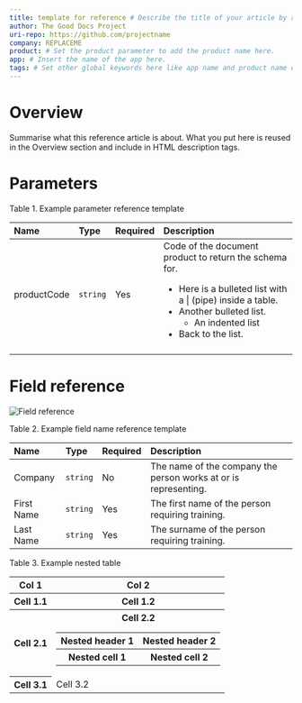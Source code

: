```yaml
---
title: template for reference # Describe the title of your article by replacing "template for reference" with the page name you want to publish.
author: The Good Docs Project
uri-repo: https://github.com/projectname
company: REPLACEME
product: # Set the product parameter to add the product name here. 
app: # Insert the name of the app here.
tags: # Set other global keywords here like app name and product name or any other likely labels. These are comma-separated tags.
---
```


# Overview
Summarise what this reference article is about. What you put here is reused in the Overview section and include in HTML description tags.

<!--
Begin your Reference topic in this section. 
For help with writing and structuring a reference article, see the README.md in the template directory for basic guidelines and links.
Check out https://www.markdownguide.org/basic-syntax/ if you get stuck with AsciiDoc syntax.
-->

# Parameters
Table 1. Example parameter reference template

|Name |Type |Required |Description |
|:--- |:--- |:--- |:--- |
|productCode|`string`|Yes|Code of the document product to return the schema for. <br> <ul><li>Here is a bulleted list with a \| (pipe) inside a table.</li><li>Another bulleted list.<ul><li>An indented list</li></ul></li><li>Back to the list.</li></ul> |
|||||

# Field reference

![Field reference](https://docs.oracle.com/cloud/latest/marketingcs_gs/OMCAA/Resources/Images/Forms/kbf2.x1.jpg)

Table 2. Example field name reference template

|Name |Type |Required |Description |
|:--- |:--- |:--- |:--- |
|Company|`string`|No|The name of the company the person works at or is representing.|
|First Name|`string`|Yes|The first name of the person requiring training.|
|Last Name|`string`|Yes|The surname of the person requiring training.|

Table 3. Example nested table

<table>
  <tr>
    <th>Col 1</th>
    <th>Col 2</th>
  </tr>
  <tr>   
    <th>Cell 1.1</th>
    <th>Cell 1.2</th>
  </tr>
  <tr>
    <th>Cell 2.1</th>
    <th>Cell 2.2
        <table>
            <tr>
              <th>Nested header 1</th>
              <th>Nested header 2</th>
            </tr>
            <tr>   
              <th>Nested cell 1</th>
              <th>Nested cell 2</th>
            </tr>  
        </table>
    </th>
  </tr>
  <tr>
     <th>Cell 3.1</th>
     <td>Cell 3.2</td>     
  </tr>
</table>